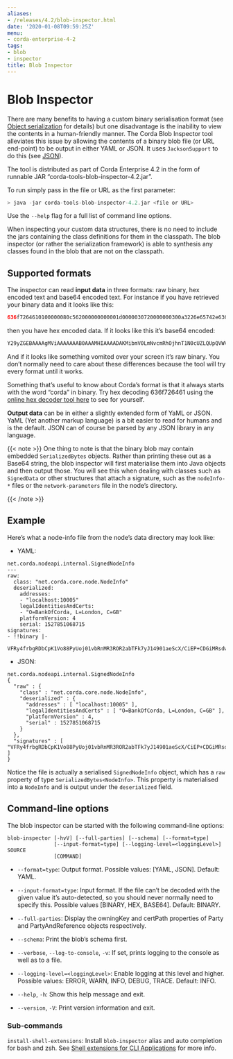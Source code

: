 ```yaml
---
aliases:
- /releases/4.2/blob-inspector.html
date: '2020-01-08T09:59:25Z'
menu:
- corda-enterprise-4-2
tags:
- blob
- inspector
title: Blob Inspector
---
```



# Blob Inspector

There are many benefits to having a custom binary serialisation format (see [Object serialization](serialization.md) for details) but one
            disadvantage is the inability to view the contents in a human-friendly manner. The Corda Blob Inspector tool alleviates
            this issue by allowing the contents of a binary blob file (or URL end-point) to be output in either YAML or JSON. It
            uses `JacksonSupport` to do this (see [JSON](json.md)).

The tool is distributed as part of Corda Enterprise 4.2 in the form of runnable JAR “corda-tools-blob-inspector-4.2.jar”.

To run simply pass in the file or URL as the first parameter:

```kotlin
> java -jar corda-tools-blob-inspector-4.2.jar <file or URL>
```
Use the `--help` flag for a full list of command line options.

When inspecting your custom data structures, there is no need to include the jars containing the class definitions for them
            in the classpath. The blob inspector (or rather the serialization framework) is able to synthesis any classes found in the
            blob that are not on the classpath.


## Supported formats

The inspector can read **input data** in three formats: raw binary, hex encoded text and base64 encoded text. For instance
                if you have retrieved your binary data and it looks like this:

```kotlin
636f7264610100000080c562000000000001d0000030720000000300a3226e65742e636f7264613a38674f537471464b414a5055...
```
then you have hex encoded data. If it looks like this it’s base64 encoded:

```kotlin
Y29yZGEBAAAAgMViAAAAAAAB0AAAMHIAAAADAKMibmV0LmNvcmRhOjhnT1N0cUZLQUpQVWVvY2Z2M1NlU1E9PdAAACc1AAAAAgCjIm5l...
```
And if it looks like something vomited over your screen it’s raw binary. You don’t normally need to care about these
                differences because the tool will try every format until it works.

Something that’s useful to know about Corda’s format is that it always starts with the word “corda” in binary. Try
                hex decoding 636f726461 using the [online hex decoder tool here](https://convertstring.com/EncodeDecode/HexDecode)
                to see for yourself.

**Output data** can be in either a slightly extended form of YaML or JSON. YaML (Yet another markup language) is a bit
                easier to read for humans and is the default. JSON can of course be parsed by any JSON library in any language.


{{< note >}}
One thing to note is that the binary blob may contain embedded `SerializedBytes` objects. Rather than printing these
                    out as a Base64 string, the blob inspector will first materialise them into Java objects and then output those. You will
                    see this when dealing with classes such as `SignedData` or other structures that attach a signature, such as the
                    `nodeInfo-*` files or the `network-parameters` file in the node’s directory.

{{< /note >}}

## Example

Here’s what a node-info file from the node’s data directory may look like:


* YAML:


```none
net.corda.nodeapi.internal.SignedNodeInfo
---
raw:
  class: "net.corda.core.node.NodeInfo"
  deserialized:
    addresses:
    - "localhost:10005"
    legalIdentitiesAndCerts:
    - "O=BankOfCorda, L=London, C=GB"
    platformVersion: 4
    serial: 1527851068715
signatures:
- !!binary |-
  VFRy4frbgRDbCpK1Vo88PyUoj01vbRnMR3ROR2abTFk7yJ14901aeScX/CiEP+CDGiMRsdw01cXt\nhKSobAY7Dw==
```

* JSON:


```none
net.corda.nodeapi.internal.SignedNodeInfo
{
  "raw" : {
    "class" : "net.corda.core.node.NodeInfo",
    "deserialized" : {
      "addresses" : [ "localhost:10005" ],
      "legalIdentitiesAndCerts" : [ "O=BankOfCorda, L=London, C=GB" ],
      "platformVersion" : 4,
      "serial" : 1527851068715
    }
  },
  "signatures" : [ "VFRy4frbgRDbCpK1Vo88PyUoj01vbRnMR3ROR2abTFk7yJ14901aeScX/CiEP+CDGiMRsdw01cXthKSobAY7Dw==" ]
}
```
Notice the file is actually a serialised `SignedNodeInfo` object, which has a `raw` property of type `SerializedBytes<NodeInfo>`.
                This property is materialised into a `NodeInfo` and is output under the `deserialized` field.


## Command-line options

The blob inspector can be started with the following command-line options:

```shell
blob-inspector [-hvV] [--full-parties] [--schema] [--format=type]
               [--input-format=type] [--logging-level=<loggingLevel>] SOURCE
               [COMMAND]
```

* `--format=type`: Output format. Possible values: [YAML, JSON]. Default: YAML.


* `--input-format=type`: Input format. If the file can’t be decoded with the given value it’s auto-detected, so you should
                        never normally need to specify this. Possible values [BINARY, HEX, BASE64]. Default: BINARY.


* `--full-parties`: Display the owningKey and certPath properties of Party and PartyAndReference objects respectively.


* `--schema`: Print the blob’s schema first.


* `--verbose`, `--log-to-console`, `-v`: If set, prints logging to the console as well as to a file.


* `--logging-level=<loggingLevel>`: Enable logging at this level and higher. Possible values: ERROR, WARN, INFO, DEBUG, TRACE. Default: INFO.


* `--help`, `-h`: Show this help message and exit.


* `--version`, `-V`: Print version information and exit.



### Sub-commands

`install-shell-extensions`: Install `blob-inspector` alias and auto completion for bash and zsh. See [Shell extensions for CLI Applications](cli-application-shell-extensions.md) for more info.


